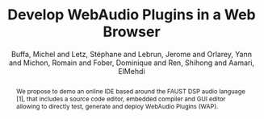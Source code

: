 ---
title: "Develop WebAudio Plugins in a Web Browser"
abstract: "We propose to demo an online IDE based around the FAUST DSP audio language [1], that includes a source code editor, embedded compiler and GUI editor allowing to directly test, generate and deploy WebAudio Plugins (WAP)."
address: "Trondheim, Norway"
booktitle: "Proceedings of the International Web Audio Conference"
editor: "Xambó, Anna and Martín, Sara R. and Roma, Gerard"
month: "December"
publisher: "NTNU"
series: "WAC '19"
pages: "145--146"
id: "2019_32"
author: "Buffa, Michel and Letz, Stéphane and Lebrun, Jerome and Orlarey, Yann and Michon, Romain and Fober, Dominique and Ren, Shihong and Aamari, ElMehdi"
webAuthor: "Michel Buffa, Stéphane Letz, Jerome Lebrun, Yann Orlarey, Romain Michon, Dominique Fober, Shihong Ren, ElMehdi Aamari"
track: "Demo"
year: "2019"
tags: year2019
media: none
pdflink: "/_data/papers/pdf/2019/2019_32.pdf"
ISSN: "2663-5844"
---
